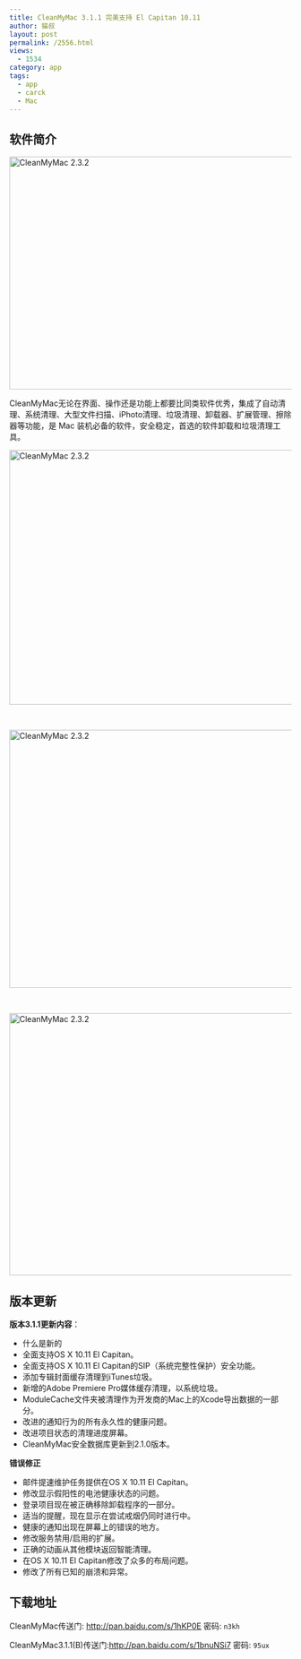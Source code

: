 ```yaml
---
title: CleanMyMac 3.1.1 完美支持 El Capitan 10.11
author: 猫叔
layout: post
permalink: /2556.html
views:
  - 1534
category: app
tags:
  - app
  - carck
  - Mac
---
```

## 软件简介

<a href="http://cache.maoshu.cc//wp-content/uploads/sinapicv2-backup/2556-ww1-bmiddle-a316108djw1eo0blrd719j20we0iyq90.jpg" target="_blank"><img class=" aligncenter" src="http://cache.maoshu.cc//wp-content/uploads/sinapicv2-backup/2556-ww1-large-a316108djw1eo0blrd719j20we0iyq90.jpg" alt="CleanMyMac 2.3.2 " width="707" height="416" /></a>

CleanMyMac无论在界面、操作还是功能上都要比同类软件优秀，集成了自动清理、系统清理、大型文件扫描、iPhoto清理、垃圾清理、卸载器、扩展管理、擦除器等功能，是 Mac 装机必备的软件，安全稳定，首选的软件卸载和垃圾清理工具。


<a href="http://cache.maoshu.cc//wp-content/uploads/sinapicv2-backup/2556-ww3-bmiddle-a316108djw1eo0bmve82ij20wa0iwn3m.jpg" target="_blank"><img class=" aligncenter" src="http://cache.maoshu.cc//wp-content/uploads/sinapicv2-backup/2556-ww3-large-a316108djw1eo0bmve82ij20wa0iwn3m.jpg" alt="CleanMyMac 2.3.2 " width="772" height="455" /></a>

 

<a href="http://cache.maoshu.cc//wp-content/uploads/sinapicv2-backup/2556-ww2-bmiddle-a316108djw1eo0bnddvpsj20w20ipagd.jpg" target="_blank"><img class=" aligncenter" src="http://cache.maoshu.cc//wp-content/uploads/sinapicv2-backup/2556-ww2-large-a316108djw1eo0bnddvpsj20w20ipagd.jpg" alt="CleanMyMac 2.3.2 " width="777" height="461" /></a>

 

<a href="http://cache.maoshu.cc//wp-content/uploads/sinapicv2-backup/2556-ww1-bmiddle-a316108djw1eo0bo0isgyj20vz0iuq8w.jpg" target="_blank"><img class=" aligncenter" src="http://cache.maoshu.cc//wp-content/uploads/sinapicv2-backup/2556-ww1-large-a316108djw1eo0bo0isgyj20vz0iuq8w.jpg" alt="CleanMyMac 2.3.2 " width="782" height="468" /></a>

## 版本更新

**版本3.1.1更新内容**：

- 什么是新的
- 全面支持OS X 10.11 El Capitan。
- 全面支持OS X 10.11 El Capitan的SIP（系统完整性保护）安全功能。
- 添加专辑封面缓存清理到iTunes垃圾。
- 新增的Adobe Premiere Pro媒体缓存清理，以系统垃圾。
- ModuleCache文件夹被清理作为开发商的Mac上的Xcode导出数据的一部分。
- 改进的通知行为的所有永久性的健康问题。
- 改进项目状态的清理进度屏幕。
- CleanMyMac安全数据库更新到2.1.0版本。

**错误修正**

- 邮件提速维护任务提供在OS X 10.11 El Capitan。
- 修改显示假阳性的电池健康状态的问题。
- 登录项目现在被正确移除卸载程序的一部分。
- 适当的提醒，现在显示在尝试戒烟仍同时进行中。
- 健康的通知出现在屏幕上的错误的地方。
- 修改服务禁用/启用的扩展。
- 正确的动画从其他模块返回智能清理。
- 在OS X 10.11 El Capitan修改了众多的布局问题。
- 修改了所有已知的崩溃和异常。
 

## 下载地址

CleanMyMac传送门: <http://pan.baidu.com/s/1hKP0E> 密码: `n3kh`

CleanMyMac3.1.1(B)传送门:<http://pan.baidu.com/s/1bnuNSi7> 密码: `95ux`


